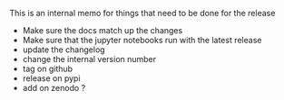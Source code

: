 This is an internal memo for things that need to be done for the release

* Make sure the docs match up the changes
* Make sure that the jupyter notebooks run with the latest release
* update the changelog
* change the internal version number
* tag on github
* release on pypi
* add on zenodo ?
